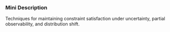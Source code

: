 ### Mini Description

Techniques for maintaining constraint satisfaction under uncertainty, partial observability, and distribution shift.
